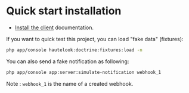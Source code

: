 Quick start installation
========================

- [Install the client](client-install.html) documentation.

If you want to quick test this project, you can load "fake data" (fixtures):

```bash
php app/console hautelook:doctrine:fixtures:load -n
```

You can also send a fake notification as following:
```bash
php app/console app:server:simulate-notification webhook_1
```
Note : `webhook_1` is the name of a created webhook.
